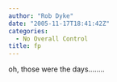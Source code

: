 ```yaml
---
author: "Rob Dyke"
date: "2005-11-17T18:41:42Z"
categories:
  - No Overall Control
title: fp
---
```

oh, those were the days........
